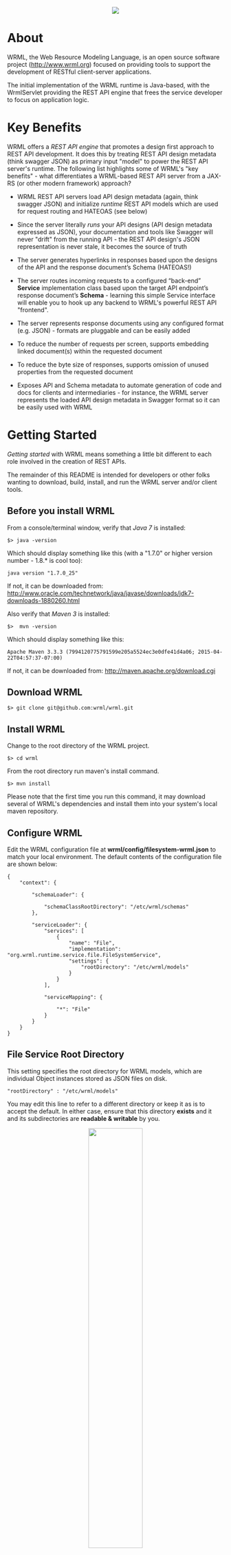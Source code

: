 <p align="center">
  <img src="doc/wrml.png"/>
</p>

# About
WRML, the Web Resource Modeling Language, is an open source software project (http://www.wrml.org) focused on providing tools to support the development of RESTful client-server applications. 

The initial implementation of the WRML runtime is Java-based, with the WrmlServlet providing the REST API engine that frees the service developer to focus on application logic.

# Key Benefits

WRML offers a _REST API engine_ that promotes a design first approach to REST API development. It does this by treating REST API design metadata (think swagger JSON) as primary input "model" to power the REST API server's runtime. The following list highlights some of WRML's "key benefits" - what differentiates a WRML-based REST API server from a JAX-RS (or other modern framework) approach?

* WRML REST API servers load API design metadata (again, think swagger JSON) and initialize _runtime_ REST API models which are used  for request routing and HATEOAS (see below)

* Since the server literally _runs_ your API designs (API design metadata expressed as JSON), your documentation and tools like Swagger will never "drift" from the running API - the REST API design's JSON representation is never stale, it becomes the source of truth

* The server generates hyperlinks in responses based upon the designs of the API and the response document’s Schema (HATEOAS!)

* The server routes incoming requests to a configured “back-end” **Service** implementation class based upon the target API endpoint’s response document’s **Schema** - learning this simple Service interface will enable you to hook up any backend to WRML's powerful REST API "frontend". 

* The server represents response documents using any configured format (e.g. JSON) - formats are pluggable and can be easily added

* To reduce the number of requests per screen, supports embedding linked document(s) within the requested document

* To reduce the byte size of responses, supports omission of unused properties from the requested document

* Exposes API and Schema metadata to automate generation of code and docs for clients and intermediaries - for instance, the WRML server represents the loaded API design metadata in Swagger format so it can be easily used with WRML

# Getting Started

*Getting started* with WRML means something a little bit different to each role involved in the creation of REST APIs.

The remainder of this README is intended for developers or other folks wanting to download, build, install, and run the WRML server and/or client tools.

## Before you install WRML

From a console/terminal window, verify that *Java 7* is installed:

	$> java -version

Which should display something like this (with a "1.7.0" or higher version number - 1.8.* is cool too):

	java version "1.7.0_25"

If not, it can be downloaded from: http://www.oracle.com/technetwork/java/javase/downloads/jdk7-downloads-1880260.html

Also verify that *Maven 3* is installed:

	$>  mvn -version

Which should display something like this:

    Apache Maven 3.3.3 (7994120775791599e205a5524ec3e0dfe41d4a06; 2015-04-22T04:57:37-07:00)

If not, it can be downloaded from: http://maven.apache.org/download.cgi

## Download WRML

	$> git clone git@github.com:wrml/wrml.git

## Install WRML

Change to the root directory of the WRML project.

	$> cd wrml

From the root directory run maven's install command.
	
	$> mvn install

Please note that the first time you run this command, it may download several of WRML's dependencies and install them into your system's local maven repository.


## Configure WRML

Edit the WRML configuration file at **wrml/config/filesystem-wrml.json** to match your local environment. The default contents of the configuration file are shown below:
    
	{
	    "context": {
	
	        "schemaLoader": {
	
	            "schemaClassRootDirectory": "/etc/wrml/schemas"
	        },
	
	        "serviceLoader": {
	            "services": [
	                {
	                    "name": "File",
	                    "implementation": "org.wrml.runtime.service.file.FileSystemService",
	                    "settings": {
	                        "rootDirectory": "/etc/wrml/models"
	                    }
	                }
	            ],
	
	            "serviceMapping": {
	
	                "*": "File"
	            }
	        }
	    }
	}

## File Service Root Directory

This setting specifies the root directory for WRML models, which are individual Object instances stored as JSON files on disk.

	"rootDirectory" : "/etc/wrml/models"
	
You may edit this line to refer to a different directory or keep it as is to accept the default. In either case, ensure that this directory **exists** and it and its subdirectories are **readable & writable** by you.

<p align="center">
  <img src="doc/README/Permissions-01.png" width="50%"/>
</p>
	

## Schema Loader Schema Directory

This setting specifies the root directory for WRML Schemas as Java interfaces with bytecode dynamically generated (only once).

	"schemaClassRootDirectory" : "/etc/wrml/schemas"

You may edit this line to refer to a different directory or keep it as is to accept the default. In either case, ensure that this directory **exists** and it and its subdirectories are **readable & writable** by you.

# Werminal - WRML Terminal

The WRML server and its "REST API engine" cover a decent chunk of what every REST API server needs to have. Beyond that, the WRML core (internals of the server) supports REST API and Schema design by creating design metadata and putting it all together. To test these features and capabilities and to interact with the WRML core directly, I built _Werminal_ to demonstrate that the bulk of the cabilities of the WRML server come from the WRML core, which Werminal, as a Java-based client, has baked in.

Werminal is a terminal (command line) application for WRML model browsing and editing. Werminal can be used to create new models of any type such as: Schemas, Teams, Players, Aliens, HomeScreens, Movies; whatever your application calls for. Werminal also enables you to open, edit, and save data (of any data type).

<p align="center">
  <img src="doc/wormle.png" width="80%"/>
</p>

## Running Werminal

From the project root directory of the WRML project, change to the *cli* subdirectory.

    $> cd cli
    $> ./werminal

The **werminal** command runs Werminal with the following command: 

    java -DwrmlConfiguration=../config/filesystem-wrml.json -classpath "target/wrml-cli.jar" org.wrml.werminal.Werminal -unix

Werminal starts by dispaying the splash screen (shown below). From here you may press any key to start interacting with WRML. 

<p align="center">
  <img src="doc/README/Werminal-001.png" width="90%"/>
</p>

If you have problems starting Werminal, please confirm that the WRML configuration file is using the correct "slash" leaning direction for the folder/directory paths match the conventions of your OS. In WRML config files, the "/" forward slash should work cross-platform.

For more information about running Werminal, see <a href="./cli/README.md">the Werminal /cli project README.</a>

## wrmldoc

See the <a href="./wrmldoc/README.md">/wrmldoc project</a>.

# License
WRML is copyright (C) 2012-2015 Mark Masse <mark@wrml.org> (OSS project WRML.org). WRML is licensed under the Apache License, Version 2.0. You may obtain a copy of the License at: http://www.apache.org/licenses/LICENSE-2.0

